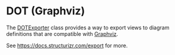 # DOT (Graphviz)

The [DOTExporter](DOTExporter.java) class provides a way to export views to
diagram definitions that are compatible with [Graphviz](https://graphviz.org).

See https://docs.structurizr.com/export for more.